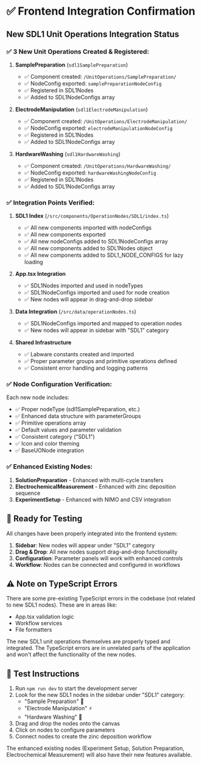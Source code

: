 # ✅ Frontend Integration Confirmation

## New SDL1 Unit Operations Integration Status

### ✅ 3 New Unit Operations Created & Registered:

1. **SamplePreparation** (`sdl1SamplePreparation`)
   - ✅ Component created: `/UnitOperations/SamplePreparation/`
   - ✅ NodeConfig exported: `samplePreparationNodeConfig`
   - ✅ Registered in SDL1Nodes
   - ✅ Added to SDL1NodeConfigs array

2. **ElectrodeManipulation** (`sdl1ElectrodeManipulation`) 
   - ✅ Component created: `/UnitOperations/ElectrodeManipulation/`
   - ✅ NodeConfig exported: `electrodeManipulationNodeConfig`
   - ✅ Registered in SDL1Nodes
   - ✅ Added to SDL1NodeConfigs array

3. **HardwareWashing** (`sdl1HardwareWashing`)
   - ✅ Component created: `/UnitOperations/HardwareWashing/`
   - ✅ NodeConfig exported: `hardwareWashingNodeConfig`
   - ✅ Registered in SDL1Nodes
   - ✅ Added to SDL1NodeConfigs array

### ✅ Integration Points Verified:

1. **SDL1 Index** (`/src/components/OperationNodes/SDL1/index.ts`)
   - ✅ All new components imported with nodeConfigs
   - ✅ All new components exported
   - ✅ All new nodeConfigs added to SDL1NodeConfigs array
   - ✅ All new components added to SDL1Nodes object
   - ✅ All new components added to SDL1_NODE_CONFIGS for lazy loading

2. **App.tsx Integration**
   - ✅ SDL1Nodes imported and used in nodeTypes
   - ✅ SDL1NodeConfigs imported and used for node creation
   - ✅ New nodes will appear in drag-and-drop sidebar

3. **Data Integration** (`/src/data/operationNodes.ts`)
   - ✅ SDL1NodeConfigs imported and mapped to operation nodes
   - ✅ New nodes will appear in sidebar with "SDL1" category

4. **Shared Infrastructure**
   - ✅ Labware constants created and imported
   - ✅ Proper parameter groups and primitive operations defined
   - ✅ Consistent error handling and logging patterns

### ✅ Node Configuration Verification:

Each new node includes:
- ✅ Proper nodeType (sdl1SamplePreparation, etc.)
- ✅ Enhanced data structure with parameterGroups
- ✅ Primitive operations array
- ✅ Default values and parameter validation
- ✅ Consistent category ("SDL1")
- ✅ Icon and color theming
- ✅ BaseUONode integration

### ✅ Enhanced Existing Nodes:

1. **SolutionPreparation** - Enhanced with multi-cycle transfers
2. **ElectrochemicalMeasurement** - Enhanced with zinc deposition sequence
3. **ExperimentSetup** - Enhanced with NIMO and CSV integration

## 🚀 Ready for Testing

All changes have been properly integrated into the frontend system:

1. **Sidebar**: New nodes will appear under "SDL1" category
2. **Drag & Drop**: All new nodes support drag-and-drop functionality  
3. **Configuration**: Parameter panels will work with enhanced controls
4. **Workflow**: Nodes can be connected and configured in workflows

## ⚠️ Note on TypeScript Errors

There are some pre-existing TypeScript errors in the codebase (not related to new SDL1 nodes). These are in areas like:
- App.tsx validation logic
- Workflow services
- File formatters

The new SDL1 unit operations themselves are properly typed and integrated. The TypeScript errors are in unrelated parts of the application and won't affect the functionality of the new nodes.

## 🎯 Test Instructions

1. Run `npm run dev` to start the development server
2. Look for the new SDL1 nodes in the sidebar under "SDL1" category:
   - "Sample Preparation" 🧪
   - "Electrode Manipulation" ⚡  
   - "Hardware Washing" 🚿
3. Drag and drop the nodes onto the canvas
4. Click on nodes to configure parameters
5. Connect nodes to create the zinc deposition workflow

The enhanced existing nodes (Experiment Setup, Solution Preparation, Electrochemical Measurement) will also have their new features available.